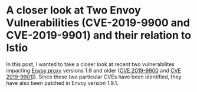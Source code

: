 # A closer look at Two Envoy Vulnerabilities (CVE-2019-9900 and CVE-2019-9901) and their relation to Istio

In this post, I wanted to take a closer look at recent two vulnerabilites impacting [Envoy proxy](https://www.envoyproxy.io/) versions 1.9 and older ([CVE 2019-9900](https://cve.mitre.org/cgi-bin/cvename.cgi?name=CVE-2019-9900) and [CVE 2019-9901](https://cve.mitre.org/cgi-bin/cvename.cgi?name=CVE-2019-9901)]). Since these two particular CVEs have been identified, they have also been patched in Envoy version 1.9.1. 